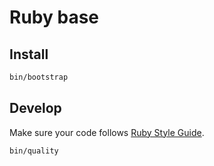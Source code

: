 # Ruby base

## Install

```bash
bin/bootstrap
```

## Develop

Make sure your code follows [Ruby Style Guide](https://github.com/bbatsov/ruby-style-guide).

```bash
bin/quality
```
